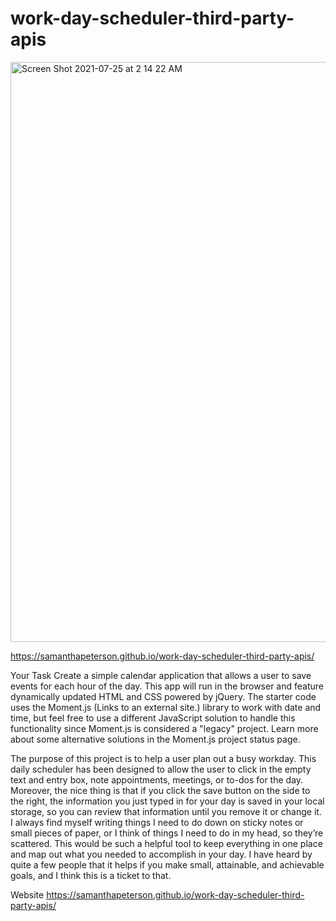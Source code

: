 # work-day-scheduler-third-party-apis

<img width="928" alt="Screen Shot 2021-07-25 at 2 14 22 AM" src="https://user-images.githubusercontent.com/85209802/126911232-29a18c81-330e-4fbf-a70d-156a319bc6fd.png">

https://samanthapeterson.github.io/work-day-scheduler-third-party-apis/

Your Task Create a simple calendar application that allows a user to save events for each hour of the day. This app will run in the browser and feature dynamically updated HTML and CSS powered by jQuery.  The starter code uses the Moment.js (Links to an external site.) library to work with date and time, but feel free to use a different JavaScript solution to handle this functionality since Moment.js is considered a "legacy" project. Learn more about some alternative solutions in the Moment.js project status page.


The purpose of this project is to help a user plan out a busy workday. This daily scheduler has been designed to allow the user to click in the empty text and entry box, note appointments, meetings, or to-dos for the day. Moreover, the nice thing is that if you click the save button on the side to the right, the information you just typed in for your day is saved in your local storage, so you can review that information until you remove it or change it. 
I always find myself writing things I need to do down on sticky notes or small pieces of paper, or I think of things I need to do in my head, so they’re scattered. This would be such a helpful tool to keep everything in one place and map out what you needed to accomplish in your day. I have heard by quite a few people that it helps if you make small, attainable, and achievable goals, and I think this is a ticket to that. 


Website 
https://samanthapeterson.github.io/work-day-scheduler-third-party-apis/
